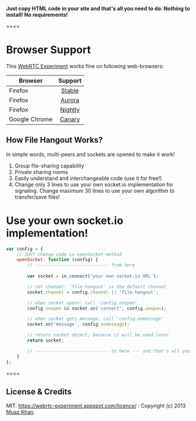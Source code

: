 **Just copy HTML code in your site and that's all you need to do. Nothing to install! No requirements!**

====
# Browser Support

This [WebRTC Experiment](https://webrtc-experiment.appspot.com/file-hangout/) works fine on following web-browsers:

| Browser        | Support           |
| ------------- |:-------------:|
| Firefox | [Stable](http://www.mozilla.org/en-US/firefox/new/) |
| Firefox | [Aurora](http://www.mozilla.org/en-US/firefox/aurora/) |
| Firefox | [Nightly](http://nightly.mozilla.org/) |
| Google Chrome | [Canary](https://www.google.com/intl/en/chrome/browser/canary.html) |

## How File Hangout Works?

In simple words, multi-peers and sockets are opened to make it work!

1. Group file-sharing capability
2. Private sharing rooms
3. Easily understand and interchangeable code (use it for free!)
4. Change only 3 lines to use your own socket.io implementation for signaling. Change maximum 30 lines to use your own algorithm to transfer/save files!

# Use your own socket.io implementation!

```javascript
var config = {
    // JUST change code in openSocket method
    openSocket: function (config) {
        // ---------------------------- from here
        
        var socket = io.connect('your own socket.io URL');

        // set channel: 'file-hangout' is the default channel
        socket.channel = config.channel || 'file-hangout';

        // when socket opens: call 'config.onopen'
        config.onopen && socket.on('connect', config.onopen);

        // when socket gets message: call 'config.onmessage'
        socket.on('message', config.onmessage);

        // return socket object; because it will be used later
        return socket;

        // ---------------------------- to here --- and that's all you need to do!
    }
};
```

====
## License & Credits

MIT: https://webrtc-experiment.appspot.com/licence/ : Copyright (c) 2013 [Muaz Khan](https://plus.google.com/100325991024054712503).

